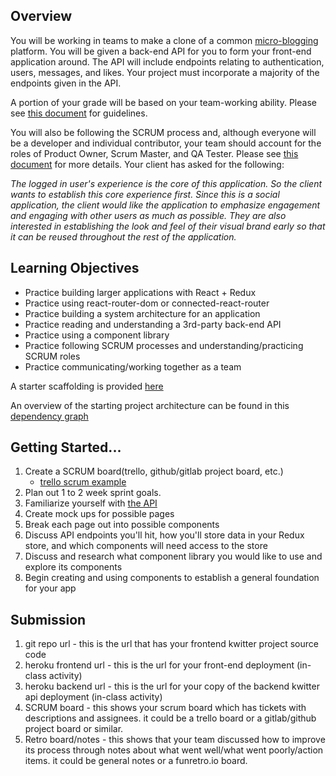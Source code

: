 ## Overview

You will be working in teams to make a clone of a common [micro-blogging](https://en.wikipedia.org/wiki/Microblogging) platform. 
You will be given a back-end API for you to form your front-end application around. The API will include endpoints relating to authentication, users, 
messages, and likes. Your project must incorporate a majority of the endpoints given in the API.

A portion of your grade will be based on your team-working ability. Please see [this document](https://gitlab.com/kenzie-academy/se_public_files/team-guidelines/-/tree/master)
for guidelines.

You will also be following the SCRUM process and, although everyone will be a developer and individual contributor, your team should account for the roles of Product Owner, 
Scrum Master, and QA Tester. Please see [this document](https://gitlab.com/kenzie-academy/se_public_files/scrum-guidelines/-/blob/master/README.md) for more details. Your client has
asked for the following:

_The logged in user's experience is the core of this application. So the client wants to establish this core experience first._
_Since this is a social application, the client would like the application to emphasize engagement and engaging with other users as much as possible._
_They are also interested in establishing the look and feel of their visual brand early so that it can be reused throughout the rest of the application._



## Learning Objectives

- Practice building larger applications with React + Redux
- Practice using react-router-dom or connected-react-router
- Practice building a system architecture for an application
- Practice reading and understanding a 3rd-party back-end API
- Practice using a component library
- Practice following SCRUM processes and understanding/practicing SCRUM roles
- Practice communicating/working together as a team

A starter scaffolding is provided [here](https://gitlab.com/kenzie-academy/se/fe/final-projects/assessment---kwitter-frontend)

An overview of the starting project architecture can be found in this [dependency graph](https://kenzie-academy.gitlab.io/se/fe/final-projects/assessment---kwitter-frontend/dependencygraph.html)

## Getting Started...

1. Create a SCRUM board(trello, github/gitlab project board, etc.) 
    - [trello scrum example](https://trello.com/b/0xzkRjTH/scrum-project-management-board)
2. Plan out 1 to 2 week sprint goals.
3. Familiarize yourself with [the API](https://kwitter-api.herokuapp.com/docs/)
4. Create mock ups for possible pages
5. Break each page out into possible components
6. Discuss API endpoints you'll hit, how you'll store data in your Redux store, and which components will need access to the store
7. Discuss and research what component library you would like to use and explore its components
8. Begin creating and using components to establish a general foundation for your app



## Submission

1. git repo url - this is the url that has your frontend kwitter project source code
2. heroku frontend url - this is the url for your front-end deployment (in-class activity)
3. heroku backend url - this is the url for your copy of the backend kwitter api deployment (in-class activity)
4. SCRUM board - this shows your scrum board which has tickets with descriptions and assignees. it could be a trello board or a gitlab/github project board or similar.
5. Retro board/notes - this shows that your team discussed how to improve its process through notes about what went well/what went poorly/action items. 
it could be general notes or a funretro.io board.
